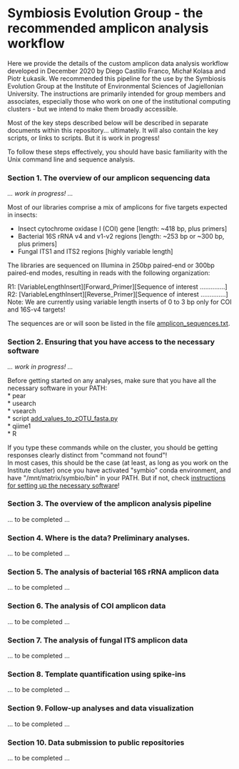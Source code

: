 # Symbiosis Evolution Group - the recommended amplicon analysis workflow
Here we provide the details of the custom amplicon data analysis workflow developed in December 2020 by Diego Castillo Franco, Michał Kolasa and Piotr Łukasik.
We recommended this pipeline for the use by the Symbiosis Evolution Group at the Institute of Environmental Sciences of Jagiellonian University.
The instructions are primarily intended for group members and associates, especially those who work on one of the institutional computing clusters - but we intend to make them broadly accessible.

Most of the key steps described below will be described in separate documents within this repository... ultimately. It will also contain the key scripts, or links to scripts. But it is work in progress!

To follow these steps effectively, you should have basic familiarity with the Unix command line and sequence analysis.



### Section 1. The overview of our amplicon sequencing data
_... work in progress! ..._  

Most of our libraries comprise a mix of amplicons for five targets expected in insects:
* Insect cytochrome oxidase I (COI) gene    [length: ~418 bp, plus primers]
* Bacterial 16S rRNA v4 and v1-v2 regions   [length: ~253 bp or ~300 bp, plus primers]
* Fungal ITS1 and ITS2 regions              [highly variable length]

The libraries are sequenced on Illumina in 250bp paired-end or 300bp paired-end modes, resulting in reads with the following organization:

R1: [VariableLengthInsert][Forward_Primer][Sequence of interest ..............]\
R2: [VariableLengthInsert][Reverse_Primer][Sequence of interest ..............]\
    Note: We are currently using variable length inserts of 0 to 3 bp only for COI and 16S-v4 targets!

The sequences are or will soon be listed in the file [amplicon_sequences.txt](amplicon_sequences.txt).  
  
  
### Section 2. Ensuring that you have access to the necessary software
_... work in progress! ..._  

Before getting started on any analyses, make sure that you have all the necessary software in your PATH:  
    * pear  
    * usearch  
    * vsearch  
    * script [add_values_to_zOTU_fasta.py](add_values_to_zOTU_fasta.py)  
    * qiime1  
    * R  
  
If you type these commands while on the cluster, you should be getting responses clearly distinct from "command not found"!  
In most cases, this should be the case (at least, as long as you work on the Institute cluster) once you have activated "symbio" conda environment, and have "/mnt/matrix/symbio/bin" in your PATH. But if not, check [instructions for setting up the necessary software](software_instructions.txt)!  
  

### Section 3. The overview of the amplicon analysis pipeline
... to be completed ...  


### Section 4. Where is the data? Preliminary analyses.
... to be completed ...


### Section 5. The analysis of bacterial 16S rRNA amplicon data
... to be completed ...


### Section 6. The analysis of COI amplicon data
... to be completed ...


### Section 7. The analysis of fungal ITS amplicon data
... to be completed ...


### Section 8. Template quantification using spike-ins
... to be completed ...


### Section 9. Follow-up analyses and data visualization
... to be completed ...


### Section 10. Data submission to public repositories
... to be completed ...

